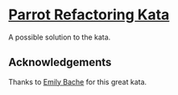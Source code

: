 [Parrot Refactoring Kata](https://github.com/emilybache/Parrot-Refactoring-Kata)
=======================

A possible solution to the kata.

Acknowledgements
---------------

Thanks to [Emily Bache](http://coding-is-like-cooking.info/) for this great kata.